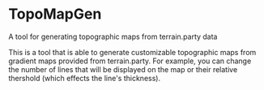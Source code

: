 # TopoMapGen
A tool for generating topographic maps from terrain.party data

This is a tool that is able to generate customizable topographic maps from gradient maps provided from terrain.party. For example, you can change the number of lines that will be displayed on the map or their relative thershold (which effects the line's thickness). 
